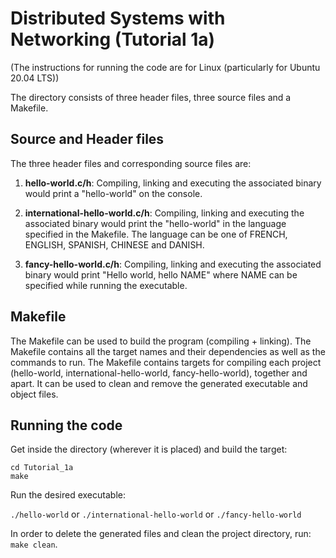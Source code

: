 # Distributed Systems with Networking (Tutorial 1a)

(The instructions for running the code are for Linux (particularly for Ubuntu 20.04 LTS))

The directory consists of three header files, three source files and a Makefile.

## Source and Header files
The three header files and corresponding source files are: 
1. **hello-world.c/h**: Compiling, linking and executing the associated binary would print a "hello-world" on the console.

2. **international-hello-world.c/h**: Compiling, linking and executing the associated binary would print the "hello-world" in the language specified in the Makefile. The language can be one of FRENCH, ENGLISH, SPANISH, CHINESE and DANISH.

3. **fancy-hello-world.c/h**: Compiling, linking and executing the associated binary would print "Hello world, hello NAME" where NAME can be specified while running the executable.

## Makefile

The Makefile can be used to build the program (compiling + linking). The Makefile contains all the target names and their dependencies as well as the commands to run. The Makefile contains targets for compiling each project (hello-world, international-hello-world, fancy-hello-world), together and apart. It can be used to clean and remove the generated executable and object files.

## Running the code

Get inside the directory (wherever it is placed) and build the target:
```shell
cd Tutorial_1a
make
```

Run the desired executable:

`./hello-world` or `./international-hello-world` or `./fancy-hello-world`

In order to delete the generated files and clean the project directory, run: `make clean`.

